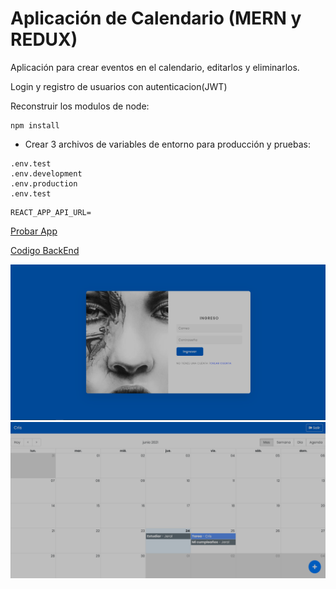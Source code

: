 # Aplicación de Calendario (MERN y REDUX)

Aplicación para crear eventos en el calendario, editarlos y eliminarlos.

Login y registro de usuarios con autenticacion(JWT)

Reconstruir los modulos de node:

```
npm install
```

-  Crear 3 archivos de variables de entorno para producción y pruebas:

```
.env.test
.env.development
.env.production
.env.test
```

```
REACT_APP_API_URL=
```

[Probar App](https://mern-calendar-jp.herokuapp.com)

[Codigo BackEnd](https://github.com/JeralPineda/MERN-Calendar-BackEnd)

![imagen de la app](public/calendar_app_1.png)
![imagen de la app](public/calendar_app_2.png)
